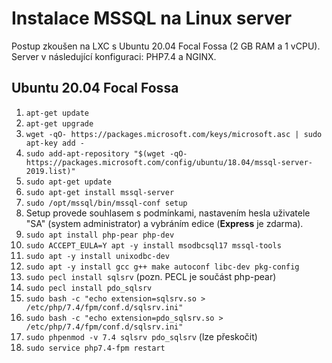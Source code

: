 # Instalace MSSQL na Linux server
Postup zkoušen na LXC s Ubuntu 20.04 Focal Fossa (2 GB RAM a 1 vCPU). Server v následující konfiguraci: PHP7.4 a NGINX.

## Ubuntu 20.04 Focal Fossa
1. `apt-get update`
1. `apt-get upgrade`
1. `wget -qO- https://packages.microsoft.com/keys/microsoft.asc | sudo apt-key add -`
1. `sudo add-apt-repository "$(wget -qO- https://packages.microsoft.com/config/ubuntu/18.04/mssql-server-2019.list)"`
1. `sudo apt-get update`
1. `sudo apt-get install mssql-server`
1. `sudo /opt/mssql/bin/mssql-conf setup`
1. Setup provede souhlasem s podmínkami, nastavením hesla uživatele "SA" (system administrator) a vybráním edice (**Express** je zdarma).
1. `sudo apt install php-pear php-dev`
1. `sudo ACCEPT_EULA=Y apt -y install msodbcsql17 mssql-tools`
1. `sudo apt -y install unixodbc-dev`
1. `sudo apt -y install gcc g++ make autoconf libc-dev pkg-config`
1. `sudo pecl install sqlsrv` (pozn. PECL je součást php-pear)
1. `sudo pecl install pdo_sqlsrv`
1. `sudo bash -c "echo extension=sqlsrv.so > /etc/php/7.4/fpm/conf.d/sqlsrv.ini"`
1. `sudo bash -c "echo extension=pdo_sqlsrv.so > /etc/php/7.4/fpm/conf.d/sqlsrv.ini"`
1. `sudo phpenmod -v 7.4 sqlsrv pdo_sqlsrv` (lze přeskočit)
1. `sudo service php7.4-fpm restart`
